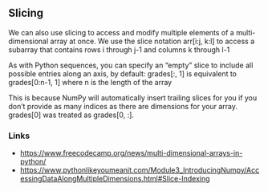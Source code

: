 ## Slicing
We can also use slicing to access and modify multiple elements of a multi-dimensional array at once. We use the slice notation arr[i:j, k:l] to access a subarray that contains rows i through j-1 and columns k through l-1

As with Python sequences, you can specify an “empty” slice to include all possible entries along an axis, 
by default: grades[:, 1] is equivalent to grades[0:n-1, 1] where n is the length of the array


This is because NumPy will automatically insert trailing slices for you if you don’t provide as many indices as there are dimensions for your array. grades[0] was treated as grades[0, :].


### Links

- https://www.freecodecamp.org/news/multi-dimensional-arrays-in-python/
- https://www.pythonlikeyoumeanit.com/Module3_IntroducingNumpy/AccessingDataAlongMultipleDimensions.html#Slice-Indexing